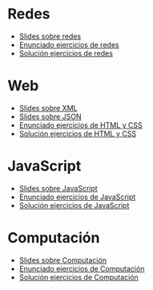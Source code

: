 # Redes

- [Slides sobre redes]()
- [Enunciado ejercicios de redes]()
- [Solución ejercicios de redes]()

# Web

- [Slides sobre XML]()
- [Slides sobre JSON]()
- [Enunciado ejercicios de HTML y CSS]()
- [Solución ejercicios de HTML y CSS]()

# JavaScript

- [Slides sobre JavaScript]()
- [Enunciado ejercicios de JavaScript]()
- [Solución ejercicios de JavaScript]()

# Computación

- [Slides sobre Computación]()
- [Enunciado ejercicios de Computación]()
- [Solución ejercicios de Computación]()
